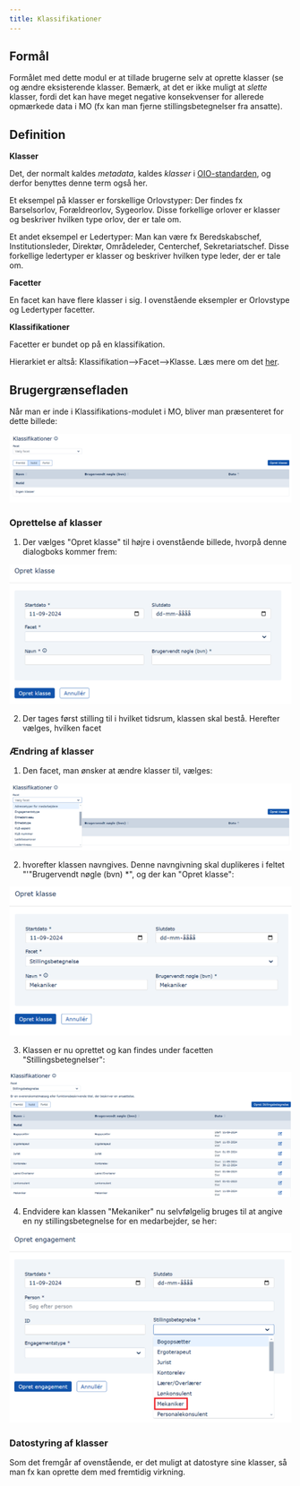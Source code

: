 ```yaml
---
title: Klassifikationer
---
```


## Formål

Formålet med dette modul er at tillade brugerne selv at oprette klasser (se  og ændre eksisterende klasser. Bemærk, at det er ikke muligt at *slette* klasser, fordi det kan have meget negative konsekvenser for allerede opmærkede data i MO (fx kan man fjerne stillingsbetegnelser fra ansatte).

## Definition

**Klasser**

Det, der normalt kaldes *metadata*, kaldes *klasser* i [OIO-standarden](https://arkitektur.digst.dk/specifikationer/organisation/oio-specifikation-af-model-organisation), og derfor benyttes denne term også her.

Et eksempel på klasser er forskellige Orlovstyper: Der findes fx Barselsorlov, Forældreorlov, Sygeorlov. Disse forkellige orlover er klasser og beskriver hvilken type orlov, der er tale om.

Et andet eksempel er Ledertyper: Man kan være fx Beredskabschef, Institutionsleder, Direktør, Områdeleder, Centerchef, Sekretariatschef. Disse forkellige ledertyper er klasser og beskriver hvilken type leder, der er tale om.

**Facetter**

En facet kan have flere klasser i sig. I ovenstående eksempler er Orlovstype og Ledertyper facetter.

**Klassifikationer**

Facetter er bundet op på en klassifikation.

Hierarkiet er altså: Klassifikation--\>Facet--\>Klasse. Læs mere om det [her](https://arkitektur.digst.dk/klassifikation).

## Brugergrænsefladen

Når man er inde i Klassifikations-modulet i MO, bliver man præsenteret for dette billede:

![image](../graphics/klassifikationerforside.png)

### Oprettelse af klasser

1. Der vælges "Opret klasse" til højre i ovenstående billede, hvorpå denne dialogboks kommer frem:

![image](../graphics/klassifikationeropretklasse.png)

2. Der tages først stilling til i hvilket tidsrum, klassen skal bestå. Herefter vælges, hvilken facet

### Ændring af klasser

1. Den facet, man ønsker at ændre klasser til, vælges:

![image](../graphics/klassifikationervalgaffacet.png)

2. hvorefter klassen navngives. Denne navngivning skal duplikeres i feltet "'"Brugervendt nøgle (bvn) \*", og der kan "Opret klasse":

![image](../graphics/klassifikationerudfyldogopret.png)

3. Klassen er nu oprettet og kan findes under facetten "Stillingsbetegnelser":

![image](../graphics/klassifikationerresultat.png)

4. Endvidere kan klassen "Mekaniker" nu selvfølgelig bruges til at angive en ny stillingsbetegnelse for en medarbejder, se her:

![image](../graphics/klassifikationeropretengagement.png)

### Datostyring af klasser

Som det fremgår af ovenstående, er det muligt at datostyre sine klasser, så man fx kan oprette dem med fremtidig virkning.
